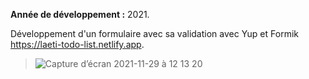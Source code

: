 **Année de développement :** 2021.

Développement d'un formulaire avec sa validation avec Yup et Formik https://laeti-todo-list.netlify.app.

> ![Capture d’écran 2021-11-29 à 12 13 20](https://user-images.githubusercontent.com/77897283/143858128-4587e280-688f-4a4b-a0fc-99a974b309bf.png)
